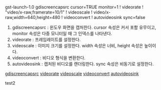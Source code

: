 gst-launch-1.0 gdiscreencapsrc cursor=TRUE monitor=1 ! videorate ! "video/x-raw,framerate=10/1" ! videoscale ! video/x-raw,width=640,height=480 ! videoconvert ! autovideosink sync=false

1) gdiscreencapsrc : 윈도우 화면을 캡처한다. cursor 속성은 커서 포함 유무이고, monitor 속성은 다중 모니터일 때 그 인덱스를 나타낸다.
2) videorate : 프레임레이트를 설정한다.
3) videoscale : 이미지 크기를 설정한다. width 속성은 너비, height 속성은 높이이다.
4) videoconvert : 비디오 형식을 변환한다.
5) autovideosink : 캡처된 비디오를 랜더링한다. sync 속성은 비동기로 설정한다.

[gdiscreencapsrc](https://gstreamer.freedesktop.org/documentation/winscreencap/gdiscreencapsrc.html?gi-language=c,"gdiscreencapsrc")
[videorate](https://gstreamer.freedesktop.org/documentation/videorate/index.html?gi-language=c,"videorate")
[videoscale](https://gstreamer.freedesktop.org/documentation/videoscale/index.html?gi-language=c,"videoscale")
[videoconvert](https://gstreamer.freedesktop.org/documentation/videoconvert/index.html?gi-language=c,"videoconvert")
[autovideosink](https://gstreamer.freedesktop.org/documentation/autodetect/autovideosink.html?gi-language=c,"autovideosink")

test2